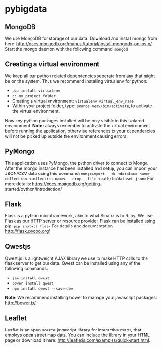 pybigdata
=================

MongoDB
-----------------
We use MongoDB for storage of our data. Download and install mongo from here: http://docs.mongodb.org/manual/tutorial/install-mongodb-on-os-x/
Start the mongo daemon with the following command: `mongod`

Creating a virtual environment
-----------------
We keep all our python related dependencies seperate from any that might be on the system. Thus we recommend installing virtualenv for python: 
- `pip install virtualenv`
- `cd my_project_folder`
- Creating a virtual environment: `virtualenv virtual_env_name`
- Within your project folder, type: `source venv/bin/activate`, to activate the virtual environment. 

Now any python packages installed will be only visible in this isolated environment.
**Note:** always remember to activate the virtual environment before running the application, otherwise references to your dependencies will not be picked up outside the environment causing errors.

PyMongo
-----------------
This application uses PyMongo, the python driver to connect to Mongo. After the mongo instance has been installed and setup, you can import your JSON/CSV data using this command: 
`mongoimport --db <database-name> --collection <collection-name> --drop --file <path/to/dataset.json>`
For more details: https://docs.mongodb.org/getting-started/python/introduction/

Flask
-----------------
Flask is a python microframework, akin to what Sinatra is to Ruby. We use Flask as our HTTP server or resource provider. Flask can be installed using pip: `pip install flask`
For details and documentation: http://flask.pocoo.org/

Qwestjs
----------------
Qwest.js is a lightweight AJAX library we use to make HTTP calls to the flask server to get our data. Qwest can be installed using any of the following commands:

- `jam install qwest`
- `bower install qwest`
- `npm install qwest --save-dev`

**Note:** We recommend installing bower to manage your javascript packages: http://bower.io/

Leaflet
---------------
Leaflet is an open source javascript library for interactive maps, that employs open street map data. You can include the library in your HTML page or download it here: http://leafletjs.com/examples/quick-start.html.


